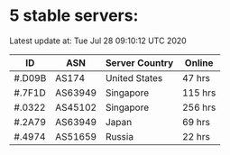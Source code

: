 # 5 stable servers:

Latest update at: Tue Jul 28 09:10:12 UTC 2020

| ID | ASN | Server Country | Online |
| -- | --- | -------------- | ------ |
| #.D09B | AS174 | United States | 47 hrs |
| #.7F1D | AS63949 | Singapore | 115 hrs |
| #.0322 | AS45102 | Singapore | 256 hrs |
| #.2A79 | AS63949 | Japan | 69 hrs |
| #.4974 | AS51659 | Russia | 22 hrs |

